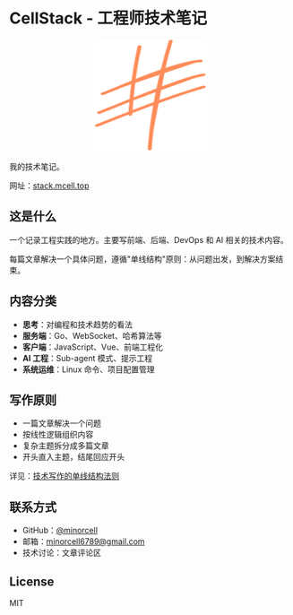 # CellStack - 工程师技术笔记

<center>
<img src="./public/logo.svg" width="200" height="200" alt="CellStack">
</center>

我的技术笔记。

网址：[stack.mcell.top](https://stack.mcell.top)

## 这是什么

一个记录工程实践的地方。主要写前端、后端、DevOps 和 AI 相关的技术内容。

每篇文章解决一个具体问题，遵循"单线结构"原则：从问题出发，到解决方案结束。

## 内容分类

- **思考**：对编程和技术趋势的看法
- **服务端**：Go、WebSocket、哈希算法等
- **客户端**：JavaScript、Vue、前端工程化
- **AI 工程**：Sub-agent 模式、提示工程
- **系统运维**：Linux 命令、项目配置管理

## 写作原则

- 一篇文章解决一个问题
- 按线性逻辑组织内容
- 复杂主题拆分成多篇文章
- 开头直入主题，结尾回应开头

详见：[技术写作的单线结构法则](https://stack.mcell.top/me/01_write)

## 联系方式

- GitHub：[@minorcell](https://github.com/minorcell)
- 邮箱：minorcell6789@gmail.com
- 技术讨论：文章评论区

## License

MIT
